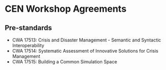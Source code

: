 # CEN Workshop Agreements

## Pre-standards

- CWA 17513: Crisis and Disaster Management - Semantic and Syntactic Interoperability
- CWA 17514: Systematic Assessment of Innovative Solutions for Crisis Management
- CWA 17515: Building a Common Simulation Space
